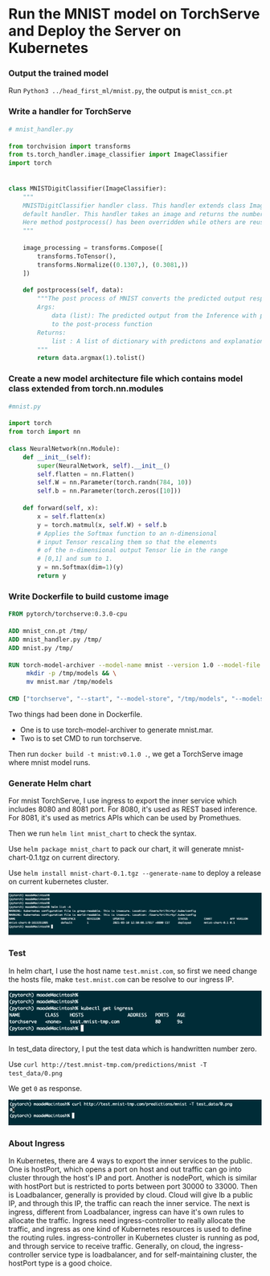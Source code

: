 # Run the MNIST model on TorchServe and Deploy the Server on Kubernetes

### Output the trained model
Run `Python3 ../head_first_ml/mnist.py`, the output is `mnist_ccn.pt`

### Write a handler for TorchServe
```Python
# mnist_handler.py

from torchvision import transforms
from ts.torch_handler.image_classifier import ImageClassifier
import torch


class MNISTDigitClassifier(ImageClassifier):
    """
    MNISTDigitClassifier handler class. This handler extends class ImageClassifier from image_classifier.py, a
    default handler. This handler takes an image and returns the number in that image.
    Here method postprocess() has been overridden while others are reused from parent class.
    """

    image_processing = transforms.Compose([
        transforms.ToTensor(),
        transforms.Normalize((0.1307,), (0.3081,))
    ])

    def postprocess(self, data):
        """The post process of MNIST converts the predicted output response to a label.
        Args:
            data (list): The predicted output from the Inference with probabilities is passed
            to the post-process function
        Returns:
            list : A list of dictionary with predictons and explanations are returned.
        """
        return data.argmax(1).tolist()
```

### Create a new model architecture file which contains model class extended from torch.nn.modules

```Python
#mnist.py

import torch
from torch import nn

class NeuralNetwork(nn.Module):
    def __init__(self):
        super(NeuralNetwork, self).__init__()
        self.flatten = nn.Flatten()
        self.W = nn.Parameter(torch.randn(784, 10))
        self.b = nn.Parameter(torch.zeros([10]))

    def forward(self, x):
        x = self.flatten(x)
        y = torch.matmul(x, self.W) + self.b
        # Applies the Softmax function to an n-dimensional 
        # input Tensor rescaling them so that the elements 
        # of the n-dimensional output Tensor lie in the range 
        # [0,1] and sum to 1.
        y = nn.Softmax(dim=1)(y)
        return y
```

### Write Dockerfile to build custome image
```Dockerfile
FROM pytorch/torchserve:0.3.0-cpu

ADD mnist_cnn.pt /tmp/
ADD mnist_handler.py /tmp/
ADD mnist.py /tmp/

RUN torch-model-archiver --model-name mnist --version 1.0 --model-file /tmp/mnist.py --serialized-file /tmp/mnist_cnn.pt --handler /tmp/mnist_handler.py && \
     mkdir -p /tmp/models && \
     mv mnist.mar /tmp/models

CMD ["torchserve", "--start", "--model-store", "/tmp/models", "--models", "mnist=mnist.mar"]
```
Two things had been done in Dockerfile.
- One is to use torch-model-archiver to generate mnist.mar.
- Two is to set CMD to run torchserve.

Then run `docker build -t mnist:v0.1.0 .`, we get a TorchServe image where mnist model runs.

### Generate Helm chart
For mnist TorchServe, I use ingress to export the inner service which includes 8080 and 8081 port. For 8080, it's used as REST based inference. For 8081, it's used as metrics APIs which can be used by Promethues.

Then we run `helm lint mnist_chart` to check the syntax.

Use `helm package mnist_chart` to pack our chart, it will generate mnist-chart-0.1.tgz on current directory.

Use `helm install mnist-chart-0.1.tgz --generate-name` to deploy a release on current kubernetes cluster.

![sigmoid](./img/helm_list.png)

### Test
In helm chart, I use the host name `test.mnist.com`, so first we need change the hosts file, make `test.mnist.com` can be resolve to our ingress IP.

![sigmoid](./img/ingress.png)

In test_data directory, I put the test data which is handwritten number zero.

Use `curl http://test.mnist-tmp.com/predictions/mnist -T test_data/0.png`

We get `0` as response.

![sigmoid](./img/torchserve.png)

### About Ingress
In Kubernetes, there are 4 ways to export the inner services to the public.
One is hostPort, which opens a port on host and out traffic can go into cluster through the host's IP and port.
Another is nodePort, which is similar with hostPort but is restricted to ports between port 30000 to 33000.
Then is Loadbalancer, generally is provided by cloud. Cloud will give lb a public IP, and through this IP, the traffic can reach the inner service.
The next is ingress, different from Loadbalancer, ingress can have it's own rules to allocate the traffic. Ingress need ingress-controller to really allocate the traffic, and ingress as one kind of Kubernetes resources is used to define the routing rules. ingress-controller in Kubernetes cluster is running as pod, and through service to receive traffic. Generally, on cloud, the ingress-controller service type is loadbalancer, and for self-maintaining cluster, the hostPort type is a good choice. 